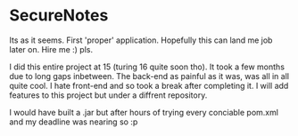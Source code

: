 # SecureNotes
Its as it seems.
First 'proper' application.
Hopefully this can land me job later on.
Hire me :) pls.


I did this entire project at 15 (turing 16 quite soon tho).
It took a few months due to long gaps inbetween.
The back-end as painful as it was, was all in all quite cool.
I hate front-end and so took a break after completing it.
I will add features to this project but under a diffrent repository.

I would have built a .jar but after hours of trying every conciable pom.xml and my deadline was nearing so :p
